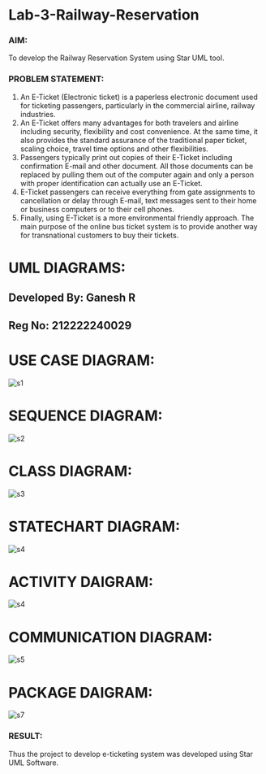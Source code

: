 # Lab-3-Railway-Reservation

### AIM:
To develop the Railway Reservation System using Star UML tool.
### PROBLEM STATEMENT:
1. An E-Ticket (Electronic ticket) is a paperless electronic document used for ticketing
passengers, particularly in the commercial airline, railway industries.
2. An E-Ticket offers many advantages for both travelers and airline including security,
flexibility and cost convenience. At the same time, it also provides the standard assurance of
the traditional paper ticket, scaling choice, travel time options and other flexibilities.
3. Passengers typically print out copies of their E-Ticket including confirmation E-mail
and other document. All those documents can be replaced by pulling them out of the computer
again and only a person with proper identification can actually use an E-Ticket.
4. E-Ticket passengers can receive everything from gate assignments to cancellation or
delay through E-mail, text messages sent to their home or business computers or to their cell
phones.
5. Finally, using E-Ticket is a more environmental friendly approach. The main purpose
of the online bus ticket system is to provide another way for transnational customers to buy
their tickets.
# UML DIAGRAMS:
## Developed By: Ganesh R
## Reg No: 212222240029
# USE CASE DIAGRAM:
![s1](https://github.com/ganesha360/Lab-3-Railway-Reservation/assets/120884552/a4fabb0b-7c84-4cf8-9d58-be7bd6b375fc)
# SEQUENCE DIAGRAM:
![s2](https://github.com/ganesha360/Lab-3-Railway-Reservation/assets/120884552/28b51282-3efa-438e-86d7-abab6738391b)

# CLASS DIAGRAM:
![s3](https://github.com/ganesha360/Lab-3-Railway-Reservation/assets/120884552/0e1ba5dd-01e7-4a7a-b856-3c662e233222)

# STATECHART DIAGRAM:
![s4](https://github.com/ganesha360/Lab-3-Railway-Reservation/assets/120884552/fe27521b-05a1-4af2-8c25-45741e76e52d)

# ACTIVITY DAIGRAM:
![s4](https://github.com/ganesha360/Lab-3-Railway-Reservation/assets/120884552/fe27521b-05a1-4af2-8c25-45741e76e52d)

# COMMUNICATION DIAGRAM:
![s5](https://github.com/ganesha360/Lab-3-Railway-Reservation/assets/120884552/5a9b08c6-a749-44ab-a09a-2669359e7226)

# PACKAGE DAIGRAM:
![s7](https://github.com/ganesha360/Lab-3-Railway-Reservation/assets/120884552/4c9eb7a9-65df-491d-ad04-b828186815a3)

### RESULT:
Thus the project to develop e-ticketing system was developed using Star UML Software.
